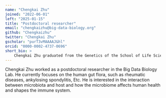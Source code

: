 ```yaml
---
name: "Chengkai Zhu"
joined: "2022-06-01"
left: "2025-01-15"
title: "Postdoctoral researcher"
email: "chengkaizhu@big-data-biology.org"
github: "Chengkaizhu"
twitter: "Chengkai Zhu"
gscholar: "purT3vMAAAAJ&hl"
orcid: "0000-0002-4737-0696"
short_bio: >
    Chengkai Zhu graduated from the Genetics of the School of Life Sciences, Fudan University. he researched the relationshop between intestinal flora and ankylosing spondylitis during his Ph.D. 
---
```



Chengkai Zhu worked as a postdoctoral researcher in the Big Data Biology Lab. He currently focuses on the human gut flora, such as rheumatic diseases, ankylosing spondylitis, Etc. He is interested in the interaction between microbiota and host and how the microbiome affects human health and shapes the immune system.
